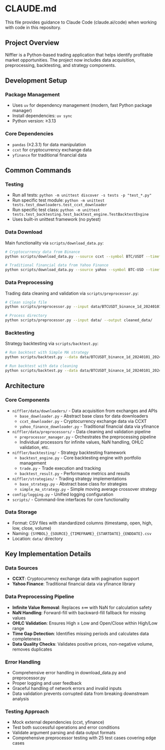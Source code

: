 # CLAUDE.md

This file provides guidance to Claude Code (claude.ai/code) when working with code in this repository.

## Project Overview

Niffler is a Python-based trading application that helps identify profitable market opportunities. The project now includes data acquisition, preprocessing, backtesting, and strategy components.

## Development Setup

### Package Management
- Uses `uv` for dependency management (modern, fast Python package manager)
- Install dependencies: `uv sync`
- Python version: ≥3.13

### Core Dependencies
- `pandas` (≥2.3.1) for data manipulation
- `ccxt` for cryptocurrency exchange data
- `yfinance` for traditional financial data

## Common Commands

### Testing
- Run all tests: `python -m unittest discover -s tests -p "test_*.py"`
- Run specific test module: `python -m unittest tests.test_downloaders.test_ccxt_downloader`
- Run specific test class: `python -m unittest tests.test_backtesting.test_backtest_engine.TestBacktestEngine`
- Uses built-in unittest framework (no pytest)

### Data Download
Main functionality via `scripts/download_data.py`:

```bash
# Cryptocurrency data from Binance
python scripts/download_data.py --source ccxt --symbol BTC/USDT --timeframe 1d --start_date 2024-01-01 --end_date 2024-01-05 --exchange binance

# Traditional financial data from Yahoo Finance
python scripts/download_data.py --source yahoo --symbol BTC-USD --timeframe 1d --start_date 2024-01-01 --end_date 2024-01-05
```

### Data Preprocessing
Trading data cleaning and validation via `scripts/preprocessor.py`:

```bash
# Clean single file
python scripts/preprocessor.py --input data/BTCUSDT_binance_1d_20240101_20240105.csv --output data/BTCUSDT_cleaned.csv

# Process directory
python scripts/preprocessor.py --input data/ --output cleaned_data/
```

### Backtesting
Strategy backtesting via `scripts/backtest.py`:

```bash
# Run backtest with Simple MA strategy
python scripts/backtest.py --data data/BTCUSDT_binance_1d_20240101_20240105.csv --strategy simple_ma --initial_capital 10000 --commission 0.001

# Run backtest with data cleaning
python scripts/backtest.py --data data/BTCUSDT_binance_1d_20240101_20240105.csv --strategy simple_ma --clean
```

## Architecture

### Core Components
- `niffler/data/downloaders/` - Data acquisition from exchanges and APIs
  - `base_downloader.py` - Abstract base class for data downloaders
  - `ccxt_downloader.py` - Cryptocurrency exchange data via CCXT
  - `yahoo_finance_downloader.py` - Traditional financial data via yfinance
- `niffler/data/preprocessors/` - Data cleaning and validation pipeline
  - `preprocessor_manager.py` - Orchestrates the preprocessing pipeline
  - Individual processors for infinite values, NaN handling, OHLC validation, etc.
- `niffler/backtesting/` - Strategy backtesting framework
  - `backtest_engine.py` - Core backtesting engine with portfolio management
  - `trade.py` - Trade execution and tracking
  - `backtest_result.py` - Performance metrics and results
- `niffler/strategies/` - Trading strategy implementations
  - `base_strategy.py` - Abstract base class for strategies
  - `simple_ma_strategy.py` - Simple moving average crossover strategy
- `config/logging.py` - Unified logging configuration
- `scripts/` - Command-line interfaces for core functionality

### Data Storage
- Format: CSV files with standardized columns (timestamp, open, high, low, close, volume)
- Naming: `{SYMBOL}_{SOURCE}_{TIMEFRAME}_{STARTDATE}_{ENDDATE}.csv`
- Location: `data/` directory

## Key Implementation Details

### Data Sources
- **CCXT**: Cryptocurrency exchange data with pagination support
- **Yahoo Finance**: Traditional financial data via yfinance library

### Data Preprocessing Pipeline
- **Infinite Value Removal**: Replaces ±∞ with NaN for calculation safety
- **NaN Handling**: Forward-fill with backward-fill fallback for missing values
- **OHLC Validation**: Ensures High ≥ Low and Open/Close within High/Low range
- **Time Gap Detection**: Identifies missing periods and calculates data completeness
- **Data Quality Checks**: Validates positive prices, non-negative volume, removes duplicates

### Error Handling
- Comprehensive error handling in download_data.py and preprocessor.py
- Proper logging and user feedback
- Graceful handling of network errors and invalid inputs
- Data validation prevents corrupted data from breaking downstream analysis

### Testing Approach
- Mock external dependencies (ccxt, yfinance)
- Test both successful operations and error conditions
- Validate argument parsing and data output formats
- Comprehensive preprocessor testing with 25 test cases covering edge cases